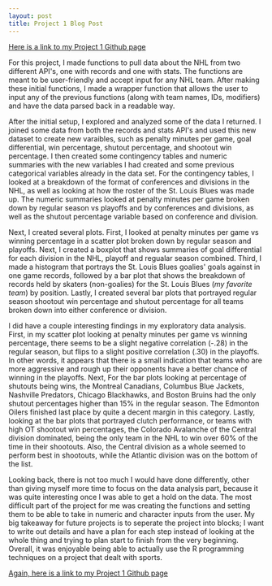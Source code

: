 ```yaml
---
layout: post
title: Project 1 Blog Post
---
```

 
 [Here is a link to my Project 1 Github page](https://koltonw.github.io/ST558Project1/)
 
 For this project, I made functions to pull data about the NHL from two different API's, one with records and one with stats. The functions are meant to be user-friendly and accept input for any NHL team. After making these initial functions, I made a wrapper function that allows the user to input any of the previous functions (along with team names, IDs, modifiers) and have the data parsed back in a readable way. 
 
 After the initial setup, I explored and analyzed some of the data I returned. I joined some data from both the records and stats API's and used this new dataset to create new varaibles, such as penalty minutes per game, goal differential, win percentage, shutout percentage, and shootout win percentage. I then created some contingency tables and numeric summaries with the new variables I had created and some previous categorical variables already in the data set. For the contingency tables, I looked at a breakdown of the format of conferences and divisions in the NHL, as well as looking at how the roster of the St. Louis Blues was made up. The numeric summaries looked at penalty minutes per game broken down by regular season vs playoffs and by conferences and divisions, as well as the shutout percentage variable based on conference and division. 
 
 Next, I created several plots. First, I looked at penalty minutes per game vs winning percentage in a scatter plot broken down by regular season and playoffs. Next, I created a boxplot that shows summaries of goal differential for each division in the NHL, playoff and regualar season combined. Third, I made a histogram that portrays the St. Louis Blues goalies' goals against in one game records, followed by a bar plot that shows the breakdown of records held by skaters (non-goalies) for the St. Louis Blues (*my favorite team*) by position. Lastly, I created several bar plots that portrayed regular season shootout win percentage and shutout percentage for all teams broken down into either conference or division.
 
 I did have a couple interesting findings in my exploratory data analysis. First, in my scatter plot looking at penalty minutes per game vs winning percentage, there seems to be a slight negative correlation (-.28) in the regular season, but flips to a slight positive correlation (.30) in the playoffs. In other words, it appears that there is a small indication that teams who are more aggressive and rough up their opponents have a better chance of winning in the playoffs. Next, For the bar plots looking at percentage of shutouts being wins, the Montreal Canadians, Columbus Blue Jackets, Nashville Predators, Chicago Blackhawks, and Boston Bruins had the only shutout percentages higher than 15% in the regular season. The Edmonton Oilers finished last place by quite a decent margin in this category. Lastly, looking at the bar plots that portrayed clutch performance, or teams with high OT shootout win percentages, the Colorado Avalanche of the Central division dominated, being the only team in the NHL to win over 60% of the time in their shootouts. Also, the Central division as a whole seemed to perform best in shootouts, while the Atlantic division was on the bottom of the list.
 
 Looking back, there is not too much I would have done differently, other than giving myself more time to focus on the data analysis part, because it was quite interesting once I was able to get a hold on the data. The most difficult part of the project for me was creating the functions and setting them to be able to take in numeric and character inputs from the user. My big takeaway for future projects is to seperate the project into blocks; I want to write out details and have a plan for each step instead of looking at the whole thing and trying to plan start to finish from the very beginning. Overall, it was enjoyable being able to actually use the R programming techniques on a project that dealt with sports. 
 
 [Again, here is a link to my Project 1 Github page](https://koltonw.github.io/ST558Project1/)
